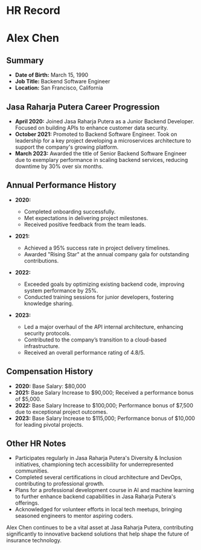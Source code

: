 # HR Record

# Alex Chen

## Summary
- **Date of Birth:** March 15, 1990  
- **Job Title:** Backend Software Engineer  
- **Location:** San Francisco, California  

## Jasa Raharja Putera Career Progression
- **April 2020:** Joined Jasa Raharja Putera as a Junior Backend Developer. Focused on building APIs to enhance customer data security.
- **October 2021:** Promoted to Backend Software Engineer. Took on leadership for a key project developing a microservices architecture to support the company's growing platform.
- **March 2023:** Awarded the title of Senior Backend Software Engineer due to exemplary performance in scaling backend services, reducing downtime by 30% over six months.

## Annual Performance History
- **2020:**  
  - Completed onboarding successfully.  
  - Met expectations in delivering project milestones.  
  - Received positive feedback from the team leads.

- **2021:**  
  - Achieved a 95% success rate in project delivery timelines.  
  - Awarded "Rising Star" at the annual company gala for outstanding contributions.  

- **2022:**  
  - Exceeded goals by optimizing existing backend code, improving system performance by 25%.  
  - Conducted training sessions for junior developers, fostering knowledge sharing.  

- **2023:**  
  - Led a major overhaul of the API internal architecture, enhancing security protocols.  
  - Contributed to the company’s transition to a cloud-based infrastructure.  
  - Received an overall performance rating of 4.8/5.

## Compensation History
- **2020:** Base Salary: $80,000  
- **2021:** Base Salary Increase to $90,000; Received a performance bonus of $5,000.  
- **2022:** Base Salary Increase to $100,000; Performance bonus of $7,500 due to exceptional project outcomes.  
- **2023:** Base Salary Increase to $115,000; Performance bonus of $10,000 for leading pivotal projects.

## Other HR Notes
- Participates regularly in Jasa Raharja Putera's Diversity & Inclusion initiatives, championing tech accessibility for underrepresented communities.
- Completed several certifications in cloud architecture and DevOps, contributing to professional growth.
- Plans for a professional development course in AI and machine learning to further enhance backend capabilities in Jasa Raharja Putera's offerings.
- Acknowledged for volunteer efforts in local tech meetups, bringing seasoned engineers to mentor aspiring coders.  

Alex Chen continues to be a vital asset at Jasa Raharja Putera, contributing significantly to innovative backend solutions that help shape the future of insurance technology.